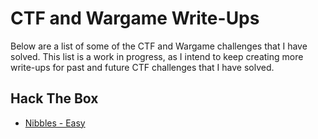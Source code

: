 # CTF and Wargame Write-Ups
Below are a list of some of the CTF and Wargame challenges that I have solved. This list is a work in progress, as I intend to keep creating more write-ups for past and future CTF challenges that I have solved.
## Hack The Box
- [Nibbles - Easy](HackTheBox/nibbles/WriteUp.md)

